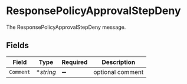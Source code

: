 # ResponsePolicyApprovalStepDeny

The ResponsePolicyApprovalStepDeny message.


## Fields

| Field              | Type               | Required           | Description        |
| ------------------ | ------------------ | ------------------ | ------------------ |
| `Comment`          | **string*          | :heavy_minus_sign: | optional comment   |
